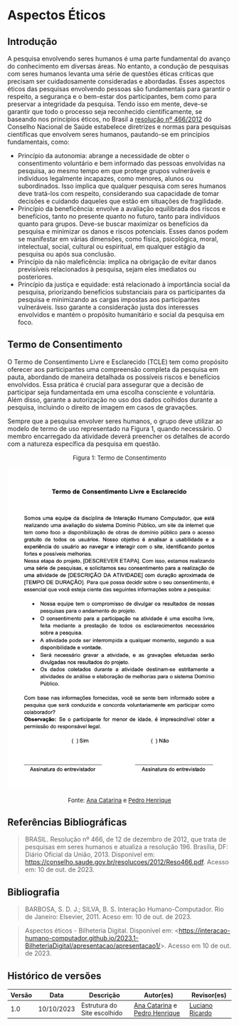 # Aspectos Éticos



## Introdução

A pesquisa envolvendo seres humanos é uma parte fundamental do avanço do conhecimento em diversas áreas. No entanto, a condução de pesquisas com seres humanos levanta uma série de questões éticas críticas que precisam ser cuidadosamente consideradas e abordadas. Esses aspectos éticos das pesquisas envolvendo pessoas são fundamentais para garantir o respeito, a segurança e o bem-estar dos participantes, bem como para preservar a integridade da pesquisa. Tendo isso em mente, deve-se garantir que todo o processo seja reconhecido cientificamente, se baseando nos princípios éticos, no Brasil a [resolução nº 466/2012](../assets/aspectos-eticos/Reso466.pdf) do Conselho Nacional de Saúde estabelece diretrizes e normas para pesquisas científicas que envolvem seres humanos, pautando-se em princípios fundamentais, como:

- Princípio da autonomia: abrange a necessidade de obter o consentimento voluntário e bem informado das pessoas envolvidas na pesquisa, ao mesmo tempo em que protege grupos vulneráveis e indivíduos legalmente incapazes, como menores, alunos ou subordinados. Isso implica que qualquer pesquisa com seres humanos deve tratá-los com respeito, considerando sua capacidade de tomar decisões e cuidando daqueles que estão em situações de fragilidade.
- Princípio da beneficência: envolve a avaliação equilibrada dos riscos e benefícios, tanto no presente quanto no futuro, tanto para indivíduos quanto para grupos. Deve-se buscar maximizar os benefícios da pesquisa e minimizar os danos e riscos potenciais. Esses danos podem se manifestar em várias dimensões, como física, psicológica, moral, intelectual, social, cultural ou espiritual, em qualquer estágio da pesquisa ou após sua conclusão.
- Princípio da não maleficência: implica na obrigação de evitar danos previsíveis relacionados à pesquisa, sejam eles imediatos ou posteriores.
- Princípio da justiça e equidade: está relacionado à importância social da pesquisa, priorizando benefícios substanciais para os participantes da pesquisa e minimizando as cargas impostas aos participantes vulneráveis. Isso garante a consideração justa dos interesses envolvidos e mantém o propósito humanitário e social da pesquisa em foco.



## Termo de Consentimento

O Termo de Consentimento Livre e Esclarecido (TCLE) tem como propósito oferecer aos participantes uma compreensão completa da pesquisa em pauta, abordando de maneira detalhada os possíveis riscos e benefícios envolvidos. Essa prática é crucial para assegurar que a decisão de participar seja fundamentada em uma escolha consciente e voluntária. Além disso, garante a autorização no uso dos dados colhidos durante a pesquisa, incluindo o direito de imagem em casos de gravações.

Sempre que a pesquisa envolver seres humanos, o grupo deve utilizar ao modelo de termo de uso representado na Figura 1, quando necessário. O membro encarregado da atividade deverá preencher os detalhes de acordo com a natureza específica da pesquisa em questão.

<center>

<font size="2"><p style="text-align: center">Figura 1: Termo de Consentimento</p></font>

![Figura 1: Termo de consentimento.](../assets/aspectos-eticos/TermoDeConsentimento.png)

<font size="2"><p style="text-align: center">Fonte: [Ana Catarina](https://github.com/an4catarina) e [Pedro Henrique](https://github.com/pedro-hsf) </p></font>

</center>

## Referências Bibliográficas

> BRASIL. Resolução nº 466, de 12 de dezembro de 2012, que trata de pesquisas em seres humanos e atualiza a resolução 196. Brasília, DF: Diário Oficial da União, 2013. Disponível em: <https://conselho.saude.gov.br/resolucoes/2012/Reso466.pdf>. Acesso em:  10 de out. de 2023.

## Bibliografia

> BARBOSA, S. D. J.; SILVA, B. S. Interação Humano-Computador. Rio de Janeiro: Elsevier, 2011. Aceso em: 10 de out. de 2023.

> Aspectos éticos - Bilheteria Digital. Disponível em: <<https://interacao-humano-computador.github.io/2023.1-BilheteriaDigital/apresentacao/apresentacao1/>>. Acesso em 10 de out. de 2023.



## Histórico de versões

| Versão | Data       | Descrição                   | Autor(es)                                                                                       | Revisor(es) |
| ------ | ---------- | --------------------------- | ----------------------------------------------------------------------------------------------- | ----------- |
| 1.0    | 10/10/2023 | Estrutura do Site escolhido | [Ana Catarina](https://github.com/an4catarina) e [Pedro Henrique](https://github.com/pedro-hsf) |  [Luciano Ricardo](https://github.com/l-ricardo)           |
